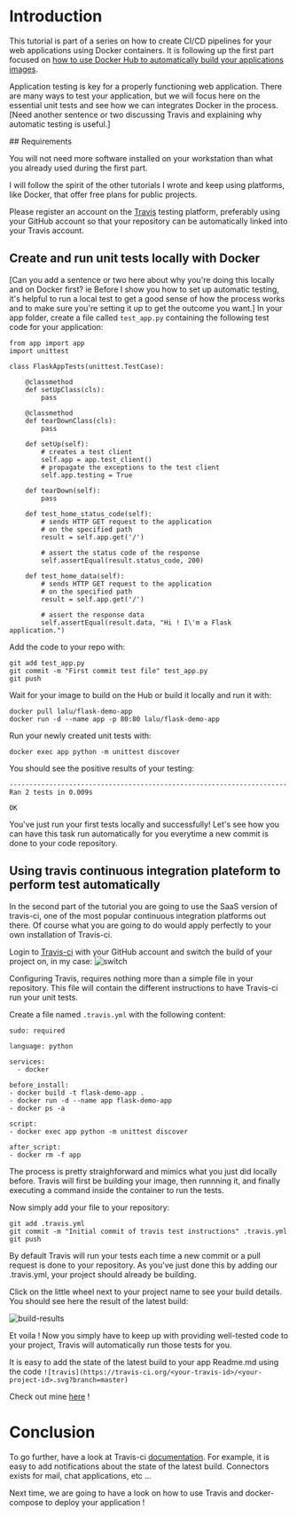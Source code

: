 # Introduction

This tutorial is part of a series on how to create CI/CD pipelines for your web applications using Docker containers. It is following up the first part focused on [how to use Docker Hub to automatically build your applications images](https://www.linux.com/learn/integrating-docker-hub-your-application-build-process).

Application testing is key for a properly functioning web application. There are many ways to test your application, but we will focus here on the essential unit tests and see how we can integrates Docker in the process.[Need another sentence or two discussing Travis and explaining why automatic testing is useful.]

## Requirements

You will not need more software installed on your workstation than what you already used during the first part.

I will follow the spirit of the other tutorials I wrote and keep using platforms, like Docker, that offer free plans for public projects.

Please register an account on the [Travis](https://travis-ci.org/) testing platform, preferably using your GitHub account so that your repository can be automatically linked into your Travis account.

## Create and run unit tests locally with Docker
[Can you add a sentence or two here about why you're doing this locally and on Docker first? ie Before I show you how to set up automatic testing, it's helpful to run a local test to get a good sense of how the process works and to make sure you're setting it up to get the outcome you want.]
In your app folder, create a file called `test_app.py` containing the following test code for your application:

```
from app import app
import unittest

class FlaskAppTests(unittest.TestCase):

    @classmethod
    def setUpClass(cls):
        pass

    @classmethod
    def tearDownClass(cls):
        pass

    def setUp(self):
        # creates a test client
        self.app = app.test_client()
        # propagate the exceptions to the test client
        self.app.testing = True

    def tearDown(self):
        pass

    def test_home_status_code(self):
        # sends HTTP GET request to the application
        # on the specified path
        result = self.app.get('/')

        # assert the status code of the response
        self.assertEqual(result.status_code, 200)

    def test_home_data(self):
        # sends HTTP GET request to the application
        # on the specified path
        result = self.app.get('/')

        # assert the response data
        self.assertEqual(result.data, "Hi ! I\'m a Flask application.")
```

Add the code to your repo with:

    git add test_app.py
    git commit -m "First commit test file" test_app.py
    git push

Wait for your image to build on the Hub or build it locally and run it with:

    docker pull lalu/flask-demo-app
    docker run -d --name app -p 80:80 lalu/flask-demo-app

Run your newly created unit tests with:

    docker exec app python -m unittest discover

You should see the positive results of your testing:

```    
----------------------------------------------------------------------
Ran 2 tests in 0.009s

OK
```

You've just run your first tests locally and successfully! Let's see how you can have this task run automatically for you everytime a new commit is done to your code repository.

## Using travis continuous integration plateform to perform test automatically

In the second part of the tutorial you are going to use the SaaS version of travis-ci, one of the most popular continuous integration platforms out there. Of course what you are going to do would apply perfectly to your own installation of Travis-ci.

Login to [Travis-ci](http://travis-ci.org) with your GitHub account and switch the build of your project on, in my case:
![switch](./switch.png)

Configuring Travis, requires nothing more than a simple file in your repository. This file will contain the different instructions to have Travis-ci run your unit tests.

Create a file named `.travis.yml` with the following content:

```
sudo: required

language: python

services:
  - docker

before_install:
- docker build -t flask-demo-app .
- docker run -d --name app flask-demo-app
- docker ps -a

script:
- docker exec app python -m unittest discover

after_script:
- docker rm -f app
```

The process is pretty straighforward and mimics what you just did locally before. Travis will first be building your image, then runnning it, and finally executing a command inside the container to run the tests.

Now simply add your file to your repository:

    git add .travis.yml
    git commit -m "Initial commit of travis test instructions" .travis.yml
    git push

By default Travis will run your tests each time a new commit or a pull request is done to your repository.
As you've just done this by adding our .travis.yml, your project should already be building. 

Click on the little wheel next to your project name to see your build details. You should see here the result of the latest build:

![build-results](./test-success.png)

Et voila ! Now you simply have to keep up with providing well-tested code to your project, Travis will automatically run those tests for you.

It is easy to add the state of the latest build to your app Readme.md using the code `![travis](https://travis-ci.org/<your-travis-id>/<your-project-id>.svg?branch=master)`

Check out mine [here](https://github.com/MBuffenoir/Flask-demo-app) !

# Conclusion

To go further, have a look at Travis-ci [documentation](https://docs.travis-ci.com/). For example, it is easy to add notifications about the state of the latest build. Connectors exists for mail, chat applications, etc ...

Next time, we are going to have a look on how to use Travis and docker-compose to deploy your application !


